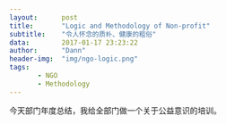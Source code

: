 ```yaml
---
layout:      post
title:       "Logic and Methodology of Non-profit"
subtitle:    "令人怀念的质朴、健康的粗俗"
data:        2017-01-17 23:23:22
author:      "Dann"
header-img:  "img/ngo-logic.png"
tags:
       - NGO
       - Methodology
---
```


今天部门年度总结，我给全部门做一个关于公益意识的培训。
